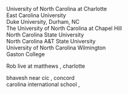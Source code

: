 





University of North Carolina at Charlotte   
East Carolina University   
Duke University, Durham, NC    
The University of North Carolina at Chapel Hill    
North Carolina State University    
North Carolina A&T State University    
University of North Carolina Wilmington    
Gaston College    

Rob live at matthews  , charlotte   

bhavesh near cic , concord    
carolina international school ,    

